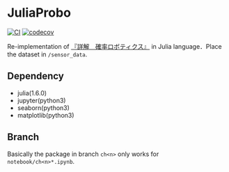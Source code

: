 # JuliaProbo

[![CI](https://github.com/soblin/JuliaProbo/actions/workflows/ci.yml/badge.svg)](https://github.com/soblin/JuliaProbo/actions/workflows/ci.yml)
[![codecov](https://codecov.io/gh/soblin/JuliaProbo/branch/test/graph/badge.svg?token=OZM1DIACUQ)](https://codecov.io/gh/soblin/JuliaProbo)

Re-implementation of [『詳解　確率ロボティクス』](https://github.com/ryuichiueda/LNPR_BOOK_CODES) in Julia language．Place the dataset in `/sensor_data`.

## Dependency

- julia(1.6.0)
- jupyter(python3)
- seaborn(python3)
- matplotlib(python3)

## Branch

Basically the package in branch `ch<n>` only works for `notebook/ch<n>*.ipynb`.

